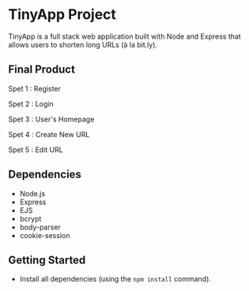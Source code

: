 # TinyApp Project

TinyApp is a full stack web application built with Node and Express that allows users to shorten long URLs (à la bit.ly).

## Final Product

Spet 1 : Register


Spet 2 : Login


Spet 3 : User's Homepage 


Spet 4 : Create New URL


Spet 5 : Edit URL



## Dependencies

- Node.js
- Express
- EJS
- bcrypt
- body-parser
- cookie-session

## Getting Started

- Install all dependencies (using the `npm install` command).